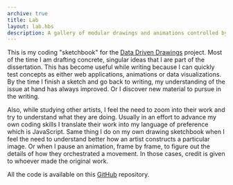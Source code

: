 ```yaml
---
archive: true
title: Lab
layout: lab.hbs
description: A gallery of modular drawings and animations controlled by data on HTML5 Canvas / JavaScript. A project by Juan Camilo González.
---
```

This is my coding "sketchbook" for the <a href="../">Data Driven Drawings</a> project. Most of the time I am drafting concrete, singular ideas that I are part of the dissertation. This has become useful while writing because I can quickly test concepts as either web applications, animations or data visualizations. By the time I finish a sketch and go back to writing, my understanding of the issue at hand has always improved. Or I discover new material to pursue in the writing.

Also, while studying other artists, I feel the need to zoom into their work and try to understand what they are doing. Usually in an effort to advance my own coding skills I translate their work into my language of preference which is JavaScript. Same thing I do on my own drawing sketchbook when I feel the need to understand better how an artist constructs a particular image. Or when I pause an animation, frame by frame, to figure out the details of how they orchestrated a movement. In those cases, credit is given to whoever made the original work.

All the code is available on this <a href="https://github.com/1cgonza/ddd/tree/master/src/lab" target="_blank">GitHub</a> repository.

